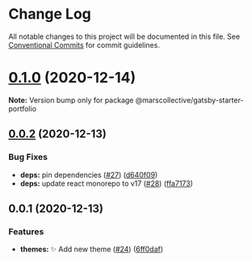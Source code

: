 # Change Log

All notable changes to this project will be documented in this file.
See [Conventional Commits](https://conventionalcommits.org) for commit guidelines.

# [0.1.0](https://github.com/marscollective/gatsby-theme-jdoe/compare/@marscollective/gatsby-starter-portfolio@0.0.2...@marscollective/gatsby-starter-portfolio@0.1.0) (2020-12-14)

**Note:** Version bump only for package @marscollective/gatsby-starter-portfolio





## [0.0.2](https://github.com/marscollective/gatsby-theme-jdoe/compare/@marscollective/gatsby-starter-portfolio@0.0.1...@marscollective/gatsby-starter-portfolio@0.0.2) (2020-12-13)


### Bug Fixes

* **deps:** pin dependencies ([#27](https://github.com/marscollective/gatsby-theme-jdoe/issues/27)) ([d640f09](https://github.com/marscollective/gatsby-theme-jdoe/commit/d640f097df149d53a1f8254cff7b7593836bbd03))
* **deps:** update react monorepo to v17 ([#28](https://github.com/marscollective/gatsby-theme-jdoe/issues/28)) ([ffa7173](https://github.com/marscollective/gatsby-theme-jdoe/commit/ffa71730f668b79d9f0d9edb559ab1619ee22af0))





## 0.0.1 (2020-12-13)


### Features

* **themes:** ✨ Add new theme ([#24](https://github.com/marscollective/gatsby-theme-jdoe/issues/24)) ([6ff0daf](https://github.com/marscollective/gatsby-theme-jdoe/commit/6ff0dafc2fcb5f254bf47adbfde9c071e4569326))
